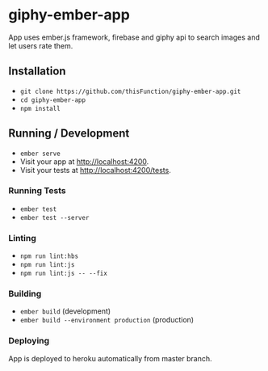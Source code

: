 # giphy-ember-app

App uses ember.js framework, firebase and giphy api to search images and let users rate them.

## Installation

* `git clone https://github.com/thisFunction/giphy-ember-app.git`
* `cd giphy-ember-app`
* `npm install`

## Running / Development

* `ember serve`
* Visit your app at [http://localhost:4200](http://localhost:4200).
* Visit your tests at [http://localhost:4200/tests](http://localhost:4200/tests).

### Running Tests

* `ember test`
* `ember test --server`

### Linting

* `npm run lint:hbs`
* `npm run lint:js`
* `npm run lint:js -- --fix`

### Building

* `ember build` (development)
* `ember build --environment production` (production)

### Deploying

App is deployed to heroku automatically from master branch.
